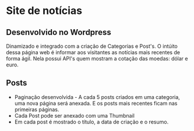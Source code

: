 # Site de notícias 
## Desenvolvido no **Wordpress**
Dinamizado e integrado com a criação de Categorias e Post's. 
O intúito dessa página web é informar aos visitantes as notícias mais recentes de forma ágil.
Nela possui API's quem mostram a cotação das moedas: dólar e euro.

## Posts
* Paginação desenvolvida - A cada 5 posts criados em uma categoria, uma nova página será anexada. E
os posts mais recentes ficam nas primeiras páginas.
* Cada Post pode ser anexado com uma Thumbnail
* Em cada post é mostrado o título, a data de criação e o resumo.
